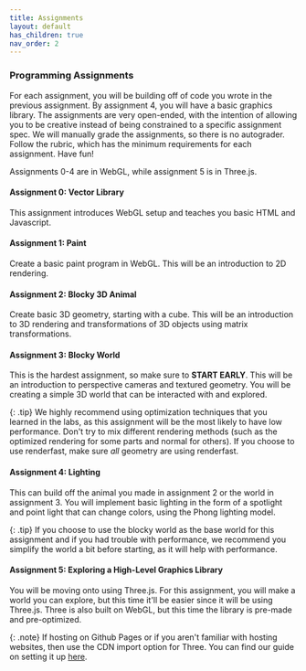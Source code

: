 ```yaml
---
title: Assignments
layout: default
has_children: true
nav_order: 2
---
```


### Programming Assignments
For each assignment, you will be building off of code you wrote in the previous assignment. By assignment 4, you will have a basic graphics library. The assignments are very open-ended, with the intention of allowing you to be creative instead of being constrained to a specific assignment spec. We will manually grade the assignments, so there is no autograder. Follow the rubric, which has the minimum requirements for each assignment. Have fun!

Assignments 0-4 are in WebGL, while assignment 5 is in Three.js.

#### Assignment 0: Vector Library
This assignment introduces WebGL setup and teaches you basic HTML and Javascript.

#### Assignment 1: Paint
Create a basic paint program in WebGL. This will be an introduction to 2D rendering.

#### Assignment 2: Blocky 3D Animal
Create basic 3D geometry, starting with a cube. This will be an introduction to 3D rendering and transformations of 3D objects using matrix transformations.

#### Assignment 3: Blocky World
This is the hardest assignment, so make sure to **START EARLY**. This will be an introduction to perspective cameras and textured geometry. You will be creating a simple 3D world that can be interacted with and explored.

{: .tip}
We highly recommend using optimization techniques that you learned in the labs, as this assignment will be the most likely to have low performance. Don't try to mix different rendering methods (such as the optimized rendering for some parts and normal for others). If you choose to use renderfast, make sure *all* geometry are using renderfast.

#### Assignment 4: Lighting
This can build off the animal you made in assignment 2 or the world in assignment 3. You will implement basic lighting in the form of a spotlight and point light that can change colors, using the Phong lighting model. 

{: .tip}
If you choose to use the blocky world as the base world for this assignment and if you had trouble with performance, we recommend you simplify the world a bit before starting, as it will help with performance.

#### Assignment 5: Exploring a High-Level Graphics Library
You will be moving onto using Three.js. For this assignment, you will make a world you can explore, but this time it'll be easier since it will be using Three.js. Three is also built on WebGL, but this time the library is pre-made and pre-optimized.

{: .note}
If hosting on Github Pages or if you aren't familiar with hosting websites, then use the CDN import option for Three. You can find our guide on setting it up [here](https://ucsc-cse-160.github.io/docs/setup/threejs.html).